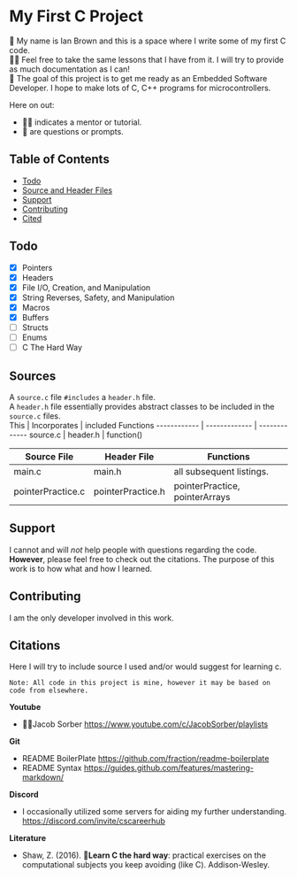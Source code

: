 # My First C Project

👋 My name is Ian Brown and this is a space where I write some of my first C code.  
👨‍🏫 Feel free to take the same lessons that I have from it. I will try to provide as much documentation as I can!  
🧐 The goal of this project is to get me ready as an Embedded Software Developer. I hope to make lots of C, C++ programs for microcontrollers. 

Here on out:
- 👨‍🏫 indicates a mentor or tutorial.
- 🧐 are questions or prompts.

## Table of Contents

- [Todo](#todo)
- [Source and Header Files](#sources)
- [Support](#support)
- [Contributing](#contributing)
- [Cited](#citations)

## Todo

- [x] Pointers
- [x] Headers
- [x] File I/O, Creation, and Manipulation
- [x] String Reverses, Safety, and Manipulation
- [x] Macros
- [x] Buffers
- [ ] Structs
- [ ] Enums
- [ ] C The Hard Way

## Sources

A `source.c` file `#includes` a `header.h` file.   
A `header.h` file essentially provides abstract classes to be included in the `source.c` files.  
This | Incorporates | included Functions
------------ | ------------- | -------------
source.c | header.h | function()

Source File | Header File | Functions
------------ | ------------- | -------------
main.c | main.h | all subsequent listings.
pointerPractice.c | pointerPractice.h | pointerPractice, pointerArrays

## Support

I cannot and will *not* help people with questions regarding the code. **However**, please feel free to check out the citations. The purpose of this work is to how what and how I learned. 

## Contributing

I am the only developer involved in this work.

## Citations

Here I will try to include source I used and/or would suggest for learning c. 

`Note: All code in this project is mine, however it may be based on code from elsewhere.`

**Youtube**
- 👨‍🏫Jacob Sorber
https://www.youtube.com/c/JacobSorber/playlists

**Git**
- README BoilerPlate
https://github.com/fraction/readme-boilerplate
- README Syntax
https://guides.github.com/features/mastering-markdown/  

**Discord**
- I occasionally utilized some servers for aiding my further understanding.
https://discord.com/invite/cscareerhub

**Literature**
- Shaw, Z. (2016). 🧐**Learn C the hard way**: practical exercises on the computational subjects you keep avoiding (like C). Addison-Wesley. 


